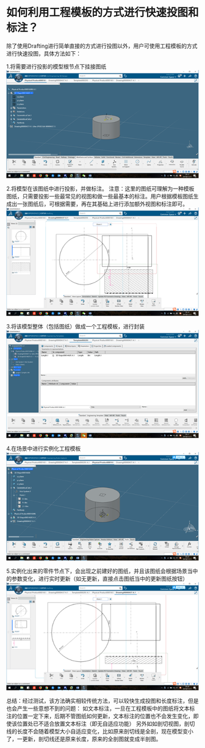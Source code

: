 

# 如何利用工程模板的方式进行快速投图和标注？

除了使用Drafting进行简单直接的方式进行投图以外，用户可使用工程模板的方式进行快速投图，具体方法如下：

1.将需要进行投影的模型根节点下挂接图纸
![](如何利用工程模板的方式进行快速投图和标注\2022-10-02-01-23-51.png)

2.将模型在该图纸中进行投影，并做标注。
注意：这里的图纸可理解为一种模板图纸，只需要投影一些最常见的视图和做一些最基本的标注。用户根据模板图纸生成出一张图纸后，可根据需要，再在其基础上进行添加额外视图和标注即可。
![](如何利用工程模板的方式进行快速投图和标注\2022-10-02-01-24-04.png)

3.将该模型整体（包括图纸）做成一个工程模板，进行封装
![](如何利用工程模板的方式进行快速投图和标注\2022-10-02-01-24-12.png)

4.在场景中进行实例化工程模板
![](如何利用工程模板的方式进行快速投图和标注\2022-10-02-01-24-19.png)

5.实例化出来的零件节点下，会出现之前建好的图纸，并且该图纸会根据场景当中的参数变化，进行实时更新（如无更新，直接点击图纸当中的更新图纸按钮）
![](如何利用工程模板的方式进行快速投图和标注\2022-10-02-01-24-30.png)

总结：经过测试，该方法确实相较传统方法，可以较快生成投图和长度标注，但是也会产生一些意想不到的问题：
如文本标注，一旦在工程模板中的图纸将文本标注的位置一定下来，后期不管图纸如何更新，文本标注的位置也不会发生变化，即使该位置处已不适合放置文本标注（即无自适应功能）
另外如如剖切视图，剖切线的长度不会随着模型大小自适应变化，比如原来剖切线是全剖，现在模型变小了，一更新，剖切线还是原来长度，原来的全剖图就变成半剖图。
